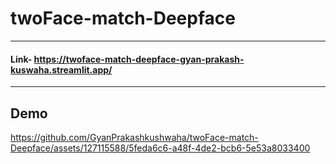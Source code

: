 # twoFace-match-Deepface
---
#### Link- https://twoface-match-deepface-gyan-prakash-kuswaha.streamlit.app/
---
## Demo
https://github.com/GyanPrakashkushwaha/twoFace-match-Deepface/assets/127115588/5feda6c6-a48f-4de2-bcb6-5e53a8033400

